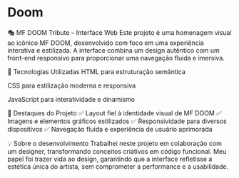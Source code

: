# Doom
🎭 MF DOOM Tribute – Interface Web
Este projeto é uma homenagem visual ao icônico MF DOOM, desenvolvido com foco em uma experiência interativa e estilizada. A interface combina um design autêntico com um front-end responsivo para proporcionar uma navegação fluida e imersiva.

🚀 Tecnologias Utilizadas
HTML para estruturação semântica

CSS  para estilização moderna e responsiva

JavaScript para interatividade e dinamismo

🎨 Destaques do Projeto
✅ Layout fiel à identidade visual de MF DOOM
✅ Imagens e elementos gráficos estilizados
✅ Responsividade para diversos dispositivos
✅ Navegação fluida e experiência de usuário aprimorada

💡 Sobre o desenvolvimento
Trabalhei neste projeto em colaboração com um designer, transformando conceitos criativos em código funcional. Meu papel foi trazer vida ao design, garantindo que a interface refletisse a estética única do artista, sem comprometer a performance e a usabilidade.
